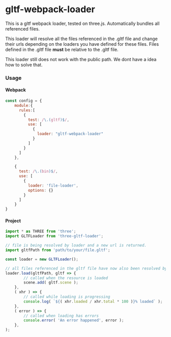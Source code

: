# gltf-webpack-loader

This is a gltf webpack loader, tested on three.js. Automatically bundles all referenced files.

This loader will resolve all the files referenced in the .gltf file and change their urls depending on the loaders you have defined for these files.
Files defined in the .gltf file __must__ be relative to the .gltf file.

This loader still does not work with the public path. We dont have a idea how to solve that.

### Usage

#### Webpack
```js
const config = {
    module:{
      rules:[
        {
          test: /\.(gltf)$/,
          use: [
            {
              loader: "gltf-webpack-loader"
            }
          ]
        }
      ]
    },

    {
      test: /\.(bin)$/,
      use: [
        {
          loader: 'file-loader',
          options: {}
        }
      ]
    }
}
```


#### Project
```js
import * as THREE from 'three';
import GLTFLoader from 'three-gltf-loader';

// file is being resolved by loader and a new url is returned.
import gltfPath from 'path/to/your/file.gltf';

const loader = new GLTFLoader();

// all files referenced in the gltf file have now also been resolved by your loaders.
loader.load(gltfPath, gltf => {
        // called when the resource is loaded
        scene.add( gltf.scene );
    },
    ( xhr ) => {
        // called while loading is progressing
        console.log( `${( xhr.loaded / xhr.total * 100 )}% loaded` );
    },
    ( error ) => {
        // called when loading has errors
        console.error( 'An error happened', error );
    },
);
```